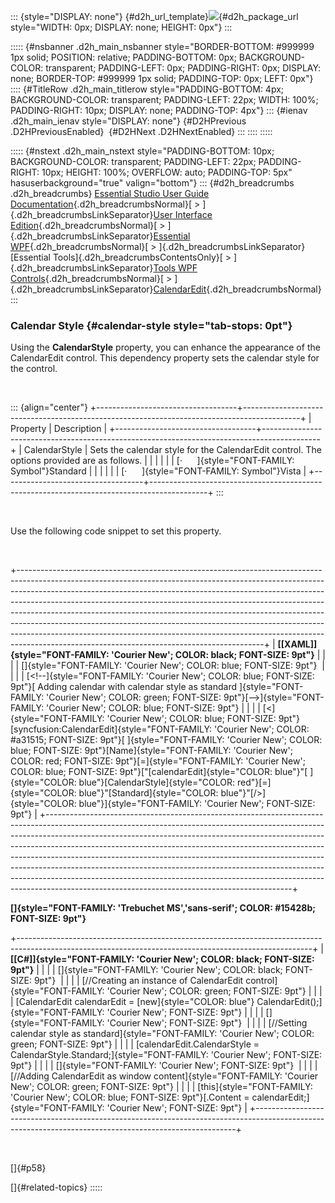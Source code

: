 ::: {style="DISPLAY: none"}
[](ms-xhelp:///?Id=d2h_url_template){#d2h_url_template}![](!package_url!){#d2h_package_url style="WIDTH: 0px; DISPLAY: none; HEIGHT: 0px"}
:::

::::: {#nsbanner .d2h_main_nsbanner style="BORDER-BOTTOM: #999999 1px solid; POSITION: relative; PADDING-BOTTOM: 0px; BACKGROUND-COLOR: transparent; PADDING-LEFT: 0px; PADDING-RIGHT: 0px; DISPLAY: none; BORDER-TOP: #999999 1px solid; PADDING-TOP: 0px; LEFT: 0px"}
:::: {#TitleRow .d2h_main_titlerow style="PADDING-BOTTOM: 4px; BACKGROUND-COLOR: transparent; PADDING-LEFT: 22px; WIDTH: 100%; PADDING-RIGHT: 10px; DISPLAY: none; PADDING-TOP: 4px"}
::: {#ienav .d2h_main_ienav style="DISPLAY: none"}
[](ms-xhelp:///?Id=5c1fe4c3-d8e2-476d-b03f-8b803635e6bc){#D2HPrevious .D2HPreviousEnabled}  [](ms-xhelp:///?Id=5847c66c-41c5-408e-9351-9a2b02ebb49c){#D2HNext .D2HNextEnabled}
:::
::::
:::::

::::: {#nstext .d2h_main_nstext style="PADDING-BOTTOM: 10px; BACKGROUND-COLOR: transparent; PADDING-LEFT: 22px; PADDING-RIGHT: 10px; HEIGHT: 100%; OVERFLOW: auto; PADDING-TOP: 5px" hasuserbackground="true" valign="bottom"}
::: {#d2h_breadcrumbs .d2h_breadcrumbs}
[Essential Studio User Guide Documentation](ms-xhelp:///?Id=12457748-09e3-4d74-a240-8e049cedf030){.d2h_breadcrumbsNormal}[ \> ]{.d2h_breadcrumbsLinkSeparator}[User Interface Edition](ms-xhelp:///?Id=c29296b7-531c-413b-a0ec-488ca1f7f669){.d2h_breadcrumbsNormal}[ \> ]{.d2h_breadcrumbsLinkSeparator}[Essential WPF](ms-xhelp:///?Id=7f4f82c5-151c-4262-94d0-75c4626c77bc){.d2h_breadcrumbsNormal}[ \> ]{.d2h_breadcrumbsLinkSeparator}[Essential Tools]{.d2h_breadcrumbsContentsOnly}[ \> ]{.d2h_breadcrumbsLinkSeparator}[Tools WPF Controls](ms-xhelp:///?Id=2ea58a12-9426-4a63-96b4-89eb80232c2c){.d2h_breadcrumbsNormal}[ \> ]{.d2h_breadcrumbsLinkSeparator}[CalendarEdit](ms-xhelp:///?Id=5d3ec42c-5002-4b8d-8fc2-6c8c0aa19ede){.d2h_breadcrumbsNormal}
:::

### Calendar Style {#calendar-style style="tab-stops: 0pt"}

Using the **CalendarStyle** property, you can enhance the appearance of the CalendarEdit control. This dependency property sets the calendar style for the control.

 

::: {align="center"}
+-----------------------------------+--------------------------------------------------------------------------------------------+
| Property                          | Description                                                                                |
+-----------------------------------+--------------------------------------------------------------------------------------------+
| CalendarStyle                     | Sets the calendar style for the CalendarEdit control. The options provided are as follows. |
|                                   |                                                                                            |
|                                   | [·      ]{style="FONT-FAMILY: Symbol"}Standard                                             |
|                                   |                                                                                            |
|                                   | [·      ]{style="FONT-FAMILY: Symbol"}Vista                                                |
+-----------------------------------+--------------------------------------------------------------------------------------------+
:::

 

Use the following code snippet to set this property.

 

+-------------------------------------------------------------------------------------------------------------------------------------------------------------------------------------------------------------------------------------------------------------------------------------------------------------------------------------------------------------------------------------------------------------------------------------------------------------------------------------------------------------------------------------------------------------------------------------------------------------------------------+
| **[\[XAML\]]{style="FONT-FAMILY: 'Courier New'; COLOR: black; FONT-SIZE: 9pt"}**                                                                                                                                                                                                                                                                                                                                                                                                                                                                                                                                              |
|                                                                                                                                                                                                                                                                                                                                                                                                                                                                                                                                                                                                                               |
| []{style="FONT-FAMILY: 'Courier New'; COLOR: blue; FONT-SIZE: 9pt"}                                                                                                                                                                                                                                                                                                                                                                                                                                                                                                                                                           |
|                                                                                                                                                                                                                                                                                                                                                                                                                                                                                                                                                                                                                               |
| [\<!\--]{style="FONT-FAMILY: 'Courier New'; COLOR: blue; FONT-SIZE: 9pt"}[ Adding calendar with calendar style as standard ]{style="FONT-FAMILY: 'Courier New'; COLOR: green; FONT-SIZE: 9pt"}[\--\>]{style="FONT-FAMILY: 'Courier New'; COLOR: blue; FONT-SIZE: 9pt"}                                                                                                                                                                                                                                                                                                                                                        |
|                                                                                                                                                                                                                                                                                                                                                                                                                                                                                                                                                                                                                               |
| [\<]{style="FONT-FAMILY: 'Courier New'; COLOR: blue; FONT-SIZE: 9pt"}[syncfusion:CalendarEdit]{style="FONT-FAMILY: 'Courier New'; COLOR: #a31515; FONT-SIZE: 9pt"}[ ]{style="FONT-FAMILY: 'Courier New'; COLOR: blue; FONT-SIZE: 9pt"}[Name]{style="FONT-FAMILY: 'Courier New'; COLOR: red; FONT-SIZE: 9pt"}[=]{style="FONT-FAMILY: 'Courier New'; COLOR: blue; FONT-SIZE: 9pt"}[\"[calendarEdit]{style="COLOR: blue"}\"[ ]{style="COLOR: blue"}[CalendarStyle]{style="COLOR: red"}[=]{style="COLOR: blue"}\"[Standard]{style="COLOR: blue"}\"[/\>]{style="COLOR: blue"}]{style="FONT-FAMILY: 'Courier New'; FONT-SIZE: 9pt"} |
+-------------------------------------------------------------------------------------------------------------------------------------------------------------------------------------------------------------------------------------------------------------------------------------------------------------------------------------------------------------------------------------------------------------------------------------------------------------------------------------------------------------------------------------------------------------------------------------------------------------------------------+

**[]{style="FONT-FAMILY: 'Trebuchet MS','sans-serif'; COLOR: #15428b; FONT-SIZE: 9pt"}** 

+-------------------------------------------------------------------------------------------------------------------------------------------------------+
| **[\[C#\]]{style="FONT-FAMILY: 'Courier New'; COLOR: black; FONT-SIZE: 9pt"}**                                                                        |
|                                                                                                                                                       |
| []{style="FONT-FAMILY: 'Courier New'; COLOR: black; FONT-SIZE: 9pt"}                                                                                  |
|                                                                                                                                                       |
| [//Creating an instance of CalendarEdit control]{style="FONT-FAMILY: 'Courier New'; COLOR: green; FONT-SIZE: 9pt"}                                    |
|                                                                                                                                                       |
| [CalendarEdit calendarEdit = [new]{style="COLOR: blue"} CalendarEdit();]{style="FONT-FAMILY: 'Courier New'; FONT-SIZE: 9pt"}                          |
|                                                                                                                                                       |
| []{style="FONT-FAMILY: 'Courier New'; FONT-SIZE: 9pt"}                                                                                                |
|                                                                                                                                                       |
| [//Setting calendar style as standard]{style="FONT-FAMILY: 'Courier New'; COLOR: green; FONT-SIZE: 9pt"}                                              |
|                                                                                                                                                       |
| [calendarEdit.CalendarStyle = CalendarStyle.Standard;]{style="FONT-FAMILY: 'Courier New'; FONT-SIZE: 9pt"}                                            |
|                                                                                                                                                       |
| []{style="FONT-FAMILY: 'Courier New'; FONT-SIZE: 9pt"}                                                                                                |
|                                                                                                                                                       |
| [//Adding CalendarEdit as window content]{style="FONT-FAMILY: 'Courier New'; COLOR: green; FONT-SIZE: 9pt"}                                           |
|                                                                                                                                                       |
| [this]{style="FONT-FAMILY: 'Courier New'; COLOR: blue; FONT-SIZE: 9pt"}[.Content = calendarEdit;]{style="FONT-FAMILY: 'Courier New'; FONT-SIZE: 9pt"} |
+-------------------------------------------------------------------------------------------------------------------------------------------------------+

 

[]{#p58} 

[]{#related-topics}
:::::
